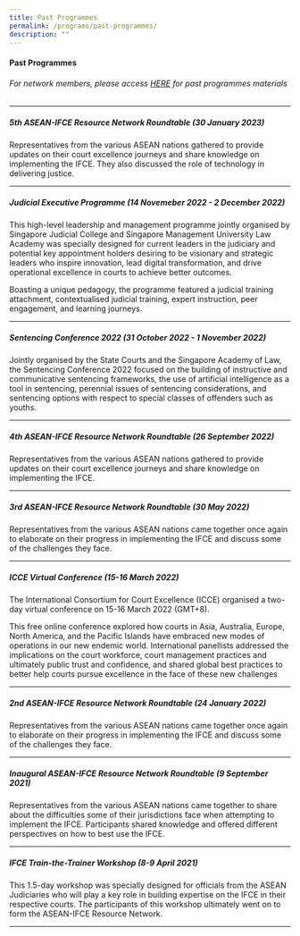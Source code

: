 ```yaml
---
title: Past Programmes
permalink: /programs/past-programmes/
description: ""
---
```

#### **Past Programmes**
###### For network members, please access  [HERE](https://tinyurl.com/ASEAN-IFCE-Network-Materials) for past programmes materials

---

##### 5th ASEAN-IFCE Resource Network Roundtable (30 January 2023)

Representatives from the various ASEAN nations gathered to provide updates on their court excellence journeys and share knowledge on implementing the IFCE. They also discussed the role of technology in delivering justice.

---

##### Judicial Executive Programme (14 Novemeber 2022 - 2 December 2022)

This high-level leadership and management programme jointly organised by Singapore Judicial College and Singapore Management University Law Academy was specially designed for current leaders in the judiciary and potential key appointment holders desiring to be visionary and strategic leaders who inspire innovation, lead digital transformation, and drive operational excellence in courts to achieve better outcomes.

Boasting a unique pedagogy, the programme featured a judicial training attachment, contextualised judicial training, expert instruction, peer engagement, and learning journeys.

---

##### Sentencing Conference 2022 (31 October 2022 - 1 November 2022)

Jointly organised by the State Courts and the Singapore Academy of Law, the Sentencing Conference 2022 focused on the building of instructive and communicative sentencing frameworks, the use of artificial intelligence as a tool in sentencing, perennial issues of sentencing considerations, and sentencing options with respect to special classes of offenders such as youths.

---

##### 4th ASEAN-IFCE Resource Network Roundtable (26 September 2022)

Representatives from the various ASEAN nations gathered to provide updates on their court excellence journeys and share knowledge on implementing the IFCE.

---

##### 3rd ASEAN-IFCE Resource Network Roundtable (30 May 2022)

Representatives from the various ASEAN nations came together once again to elaborate on their progress in implementing the IFCE and discuss some of the challenges they face.

---

##### ICCE Virtual Conference (15-16 March 2022)

The International Consortium for Court Excellence (ICCE) organised a two-day virtual conference on 15-16 March 2022 (GMT+8).

This free online conference explored how courts in Asia, Australia, Europe, North America, and the Pacific Islands have embraced new modes of operations in our new endemic world. International panellists addressed the implications on the court workforce, court management practices and ultimately public trust and confidence, and shared global best practices to better help courts pursue excellence in the face of these new challenges

---

##### 2nd ASEAN-IFCE Resource Network Roundtable (24 January 2022)

Representatives from the various ASEAN nations came together once again to elaborate on their progress in implementing the IFCE and discuss some of the challenges they face.

---

##### Inaugural ASEAN-IFCE Resource Network Roundtable (9 September 2021)

Representatives from the various ASEAN nations came together to share about the difficulties some of their jurisdictions face when attempting to implement the IFCE. Participants shared knowledge and offered different perspectives on how to best use the IFCE.

---

##### IFCE Train-the-Trainer Workshop (8-9 April 2021)

This 1.5-day workshop was specially designed for officials from the ASEAN Judiciaries who will play a key role in building expertise on the IFCE in their respective courts. The participants of this workshop ultimately went on to form the ASEAN-IFCE Resource Network.

---
